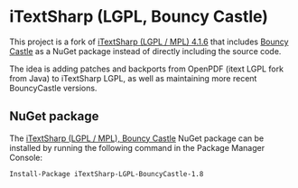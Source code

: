 iTextSharp (LGPL, Bouncy Castle)
================================

This project is a fork of [iTextSharp (LGPL / MPL) 4.1.6](https://github.com/schourode/iTextSharp-LGPL) that includes [Bouncy Castle](https://www.nuget.org/packages/BouncyCastle/) as a NuGet package instead of directly including the source code.

The idea is adding patches and backports from OpenPDF (itext LGPL fork from Java) to iTextSharp LGPL, as well as maintaining more recent BouncyCastle versions.

NuGet package
--------------

The [iTextSharp (LGPL / MPL), Bouncy Castle](https://www.nuget.org/packages/iTextSharp-LGPL-BouncyCastle-1.8/) NuGet package can be installed by running the following command in the Package Manager Console:

    Install-Package iTextSharp-LGPL-BouncyCastle-1.8
